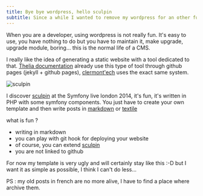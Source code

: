 ```yaml
---
title: Bye bye wordpress, hello sculpin
subtitle: Since a while I wanted to remove my wordpress for an other fun tool. Say hello to sculpin
---
```


When you are a developer, using wordpress is not really fun. It's easy to use, you have nothing to do but you have to maintain it,
make upgrade, upgrade module, boring... this is the normal life of a CMS.

I really like the idea of generating a static website with a tool dedicated to that. [Thelia documentation](http://docs.thelia.net) already use
this type of tool through github pages (jekyll + github pages), [clermont'ech](http://clermont'ech) uses the exact same system.

![sculpin](/img/sculpin.png)
 
I discover [sculpin][1] at the Symfony live london 2014, it's fun, it's written in PHP with some symfony components. You just have
to create your own template and then write posts in [markdown](http://daringfireball.net/projects/markdown/) or [textile](http://txstyle.org/)

what is fun ?

* writing in markdown
* you can play with git hook for deploying your website
* of course, you can extend [sculpin][1]
* you are not linked to github

For now my template is very ugly and will certainly stay like this :-D but I want it as simple as possible, I think I can't do less...

PS : my old posts in french are no more alive, I have to find a place where archive them.


[1]: http://sculpin.io